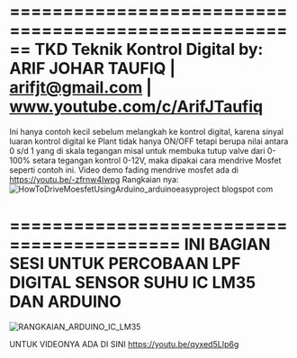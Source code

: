 ======================================================
TKD Teknik Kontrol Digital  by: ARIF JOHAR TAUFIQ | 
arifjt@gmail.com | www.youtube.com/c/ArifJTaufiq
=====================================================
Ini hanya contoh kecil sebelum melangkah ke kontrol digital, karena sinyal luaran kontrol digital ke Plant tidak hanya ON/OFF tetapi berupa nilai antara 0 s/d 1 yang di skala tegangan misal untuk membuka tutup valve dari 0-100% setara tegangan kontrol 0-12V, maka dipakai cara mendrive Mosfet seperti contoh ini. 
Video demo fading mendrive mosfet ada di https://youtu.be/-zfrnw4Iwpg
Rangkaian nya: ![HowToDriveMoesfetUsingArduino_arduinoeasyproject blogspot com](https://user-images.githubusercontent.com/73786260/159126112-c9fa5884-fce9-48c7-9dae-aa0839281220.png)




==========================================
INI BAGIAN SESI UNTUK PERCOBAAN LPF DIGITAL
SENSOR SUHU IC LM35 DAN ARDUINO
==========================================
![RANGKAIAN_ARDUINO_IC_LM35](https://user-images.githubusercontent.com/73786260/177790150-e25d5ede-d63d-42b3-ac62-47f424f172ba.png)

UNTUK VIDEONYA ADA DI SINI https://youtu.be/qyxed5LIp6g
